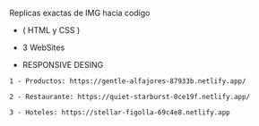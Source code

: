   Replicas exactas de IMG hacia codigo
  
   + ( HTML y CSS )
            
   + 3 WebSites
          
   + RESPONSIVE DESING

    1 - Productos: https://gentle-alfajores-87933b.netlify.app/     

    2 - Restaurante: https://quiet-starburst-0ce19f.netlify.app/

    3 - Hoteles: https://stellar-figolla-69c4e8.netlify.app
